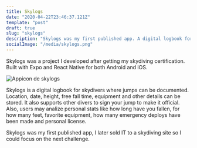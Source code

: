 ```yaml
---
title: Skylogs
date: "2020-04-22T23:46:37.121Z"
template: "post"
draft: true
slug: "skylogs"
description: "Skylogs was my first published app. A digital logbook for skydivers."
socialImage: "/media/skylogs.png"
---
```

Skylogs was a project I developed after getting my skydiving certification. Built with Expo and React Native for both Android and iOS.

![Appicon de skylogs](/media/skylogs.png)

Skylogs is a digital logbook for skydivers where jumps can be documented. Location, date, height, free fall time, equipment and other details can be stored. It also supports other divers to sign your jump to make it official. Also, users may analize personal stats like how long have you fallen, for how many feet, favorite equipment, how many emergency deploys have been made and personal license.

Skylogs was my first published app, I later sold IT to a skydiving site so I could focus on the next challenge.
